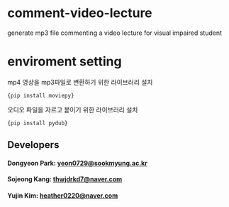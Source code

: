 # comment-video-lecture
generate mp3 file commenting a video lecture for visual impaired student

# enviroment setting

mp4 영상을 mp3파일로 변환하기 위한 라이브러리 설치
<pre><code>{pip install moviepy}</code></pre>

오디오 파일을 자르고 붙이기 위한 라이브러리 설치
<pre><code>{pip install pydub}</code></pre>

## Developers
#### Dongyeon Park: yeon0729@sookmyung.ac.kr
#### Sojeong Kang: thwjdrkd7@naver.com
#### Yujin Kim: heather0220@naver.com
